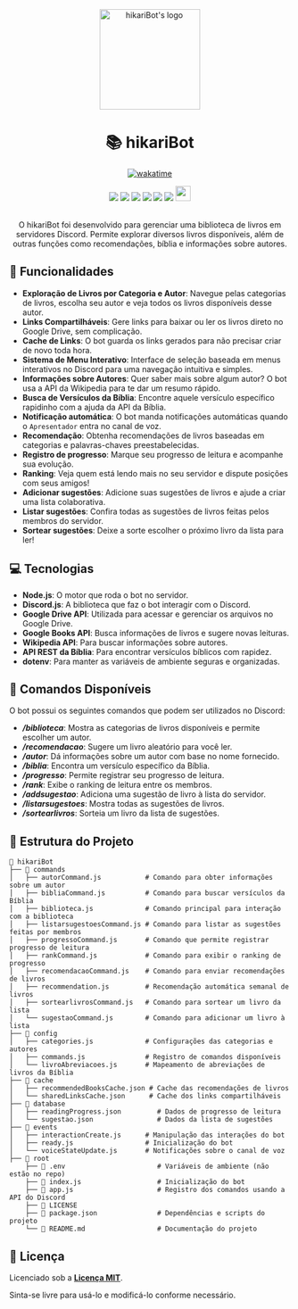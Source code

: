 <div align="center">

<img height="180" alt="hikariBot's logo" src="https://i.imgur.com/SwQu4DR.jpg">

# 📚 hikariBot 

[![wakatime](https://wakatime.com/badge/user/bdeb95f3-d0ba-450e-bb85-f5c3aa2006a7/project/be0c4a67-6123-42e1-8973-fd1a24bd4531.svg)](https://wakatime.com/badge/user/bdeb95f3-d0ba-450e-bb85-f5c3aa2006a7/project/be0c4a67-6123-42e1-8973-fd1a24bd4531)

<img src="https://img.shields.io/badge/JavaScript-323330?style=for-the-badge&logo=javascript&logoColor=F7DF1E">
<img src="https://img.shields.io/badge/Node.js-43853D?style=for-the-badge&logo=node.js&logoColor=white">
<img src="https://img.shields.io/badge/Discord-7289DA?style=for-the-badge&logo=discord&logoColor=white">
<img src="https://img.shields.io/badge/GIT-E44C30?style=for-the-badge&logo=git&logoColor=white">
<img src="https://img.shields.io/badge/Google%20Drive-4285F4?style=for-the-badge&logo=googledrive&logoColor=white">
<img src="https://img.shields.io/badge/Wikipedia-%23000000.svg?style=for-the-badge&logo=wikipedia&logoColor=white">
<img src="https://i.imgur.com/dQ9cEjM.png" height="27px">
</div>

<br>

<div align="center">

O hikariBot foi desenvolvido para gerenciar uma biblioteca de livros em servidores Discord. Permite explorar diversos livros disponíveis, além de outras funções como recomendações, bíblia e informações sobre autores.

</div>




## 🚀 Funcionalidades

- **Exploração de Livros por Categoria e Autor**: Navegue pelas categorias de livros, escolha seu autor e veja todos os livros disponíveis desse autor.
- **Links Compartilháveis**: Gere links para baixar ou ler os livros direto no Google Drive, sem complicação.
- **Cache de Links**: O bot guarda os links gerados para não precisar criar de novo toda hora.
- **Sistema de Menu Interativo**: Interface de seleção baseada em menus interativos no Discord para uma navegação intuitiva e simples.
- **Informações sobre Autores**: Quer saber mais sobre algum autor? O bot usa a API da Wikipedia para te dar um resumo rápido.
- **Busca de Versículos da Bíblia**: Encontre aquele versículo específico rapidinho com a ajuda da API da Bíblia.
- **Notificação automática**: O bot manda notificações automáticas quando o ```Apresentador``` entra no canal de voz.
- **Recomendação**: Obtenha recomendações de livros baseadas em categorias e palavras-chaves preestabelecidas.
- **Registro de progresso**: Marque seu progresso de leitura e acompanhe sua evolução.
- **Ranking**: Veja quem está lendo mais no seu servidor e dispute posições com seus amigos!
- **Adicionar sugestões**: Adicione suas sugestões de livros e ajude a criar uma lista colaborativa.
- **Listar sugestões**: Confira todas as sugestões de livros feitas pelos membros do servidor.
- **Sortear sugestões**: Deixe a sorte escolher o próximo livro da lista para ler!

## 💻 Tecnologias

- **Node.js**:  O motor que roda o bot no servidor.
- **Discord.js**: A biblioteca que faz o bot interagir com o Discord.
- **Google Drive API**: Utilizada para acessar e gerenciar os arquivos no Google Drive.
- **Google Books API**: Busca informações de livros e sugere novas leituras.
- **Wikipedia API**: Para buscar informações sobre autores.
- **API REST da Bíblia**: Para encontrar versículos bíblicos com rapidez.
- **dotenv**: Para manter as variáveis de ambiente seguras e organizadas.

## 📜 Comandos Disponíveis

O bot possui os seguintes comandos que podem ser utilizados no Discord:

- ***/biblioteca***: Mostra as categorias de livros disponíveis e permite escolher um autor.
- ***/recomendacao***: Sugere um livro aleatório para você ler.
- ***/autor***: Dá informações sobre um autor com base no nome fornecido.
- ***/biblia***: Encontra um versículo específico da Bíblia.
- ***/progresso***: Permite registrar seu progresso de leitura.
- ***/rank***: Exibe o ranking de leitura entre os membros.
- ***/addsugestao***: Adiciona uma sugestão de livro à lista do servidor.
- ***/listarsugestoes***: Mostra todas as sugestões de livros.
- ***/sortearlivros***: Sorteia um livro da lista de sugestões.



## 📁 Estrutura do Projeto

```
📂 hikariBot
├── 📂 commands
│   ├── autorCommand.js           # Comando para obter informações sobre um autor
│   ├── bibliaCommand.js          # Comando para buscar versículos da Bíblia
│   ├── biblioteca.js             # Comando principal para interação com a biblioteca
│   ├── listarsugestoesCommand.js # Comando para listar as sugestões feitas por membros
│   ├── progressoCommand.js       # Comando que permite registrar progresso de leitura
│   ├── rankCommand.js            # Comando para exibir o ranking de progresso
│   ├── recomendacaoCommand.js    # Comando para enviar recomendações de livros
│   ├── recommendation.js         # Recomendação automática semanal de livros
│   ├── sortearlivrosCommand.js   # Comando para sortear um livro da lista
│   └── sugestaoCommand.js        # Comando para adicionar um livro à lista
├── 📂 config
│   ├── categories.js             # Configurações das categorias e autores
│   ├── commands.js               # Registro de comandos disponíveis
│   └── livroAbreviacoes.js       # Mapeamento de abreviações de livros da Bíblia
├── 📂 cache
│   ├── recommendedBooksCache.json # Cache das recomendações de livros
│   └── sharedLinksCache.json      # Cache dos links compartilháveis
├── 📂 database
│   ├── readingProgress.json         # Dados de progresso de leitura 
│   └── sugestao.json                # Dados da lista de sugestões  
├── 📂 events
│   ├── interactionCreate.js      # Manipulação das interações do bot
│   ├── ready.js                  # Inicialização do bot
│   └── voiceStateUpdate.js       # Notificações sobre o canal de voz
├── 📂 root
    ├── 📄 .env                       # Variáveis de ambiente (não estão no repo)
    ├── 📄 index.js                   # Inicialização do bot
    ├── 📄 app.js                     # Registro dos comandos usando a API do Discord
    ├── 📄 LICENSE
    ├── 📄 package.json               # Dependências e scripts do projeto
    └── 📄 README.md                  # Documentação do projeto

```

## 📝 Licença

 
Licenciado sob a **[Licença MIT](https://github.com/weszzy/hikariBot/blob/main/LICENSE)**. 

Sinta-se livre para usá-lo e modificá-lo conforme necessário.



